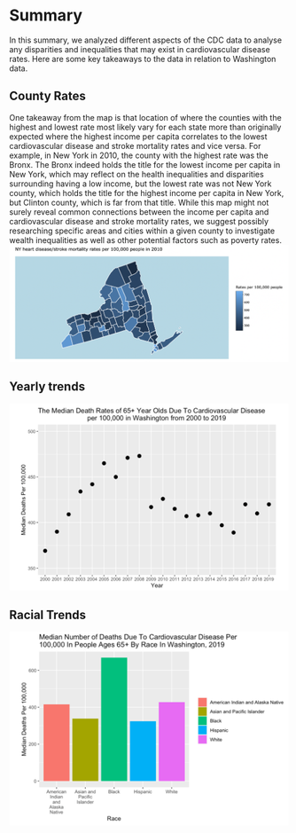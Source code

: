 # Summary

In this summary, we analyzed different aspects of the CDC data to analyse any disparities and inequalities that may exist in cardiovascular disease rates. Here are some key takeaways to the data in relation to Washington data. 

## County Rates
One takeaway from the map is that location of where the counties with the highest and lowest rate most likely vary for each state more than originally expected where the highest income per capita correlates to the lowest cardiovascular disease and stroke mortality rates and vice versa. For example, in New York in 2010, the county with the highest rate was the Bronx. The Bronx indeed holds the title for the lowest income per capita in New York, which may reflect on the health inequalities and disparities surrounding having a low income, but the lowest rate was not New York county, which holds the title for the highest income per capita in New York, but Clinton county, which is far from that title. While this map might not surely reveal common connections between the income per capita and cardiovascular disease and stroke mortality rates, we suggest possibly researching specific areas and cities within a given county to investigate wealth inequalities as well as other potential factors such as poverty rates.
![Washington's heart disease/stroke mortality per 100,000 people in 2019](NY_2010_MAP.png)

## Yearly trends 
![Median death rates of 65+ year olds due to cardiovascular disease per 100,000 in Washington from 2000 to 2019](Scatterplot_Takeaway.png)

## Racial Trends

![Median number of deaths due to cardiovascular disease per 100,000 people in ages 65+ by race in Washington in 2019](Barchart_Takeaway.png)